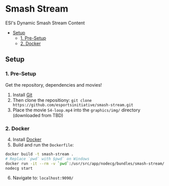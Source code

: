 # Smash Stream

ESI's Dynamic Smash Stream Content

<!-- TOC depthFrom:2 -->

- [Setup](#setup)
    - [1. Pre-Setup](#1-pre-setup)
    - [2. Docker](#2-docker)

<!-- /TOC -->

## Setup
### 1. Pre-Setup

Get the repository, dependencies and movies!

1. Install [Git](https://git-scm.com/)
2. Then clone the repositiony: `git clone https://github.com/esportsinitiative/smash-stream.git`
3. Place the movie `S4-loop.mp4` into the `graphics/img/` directory (downloaded from TBD)

### 2. Docker

4. Install [Docker](https://www.docker.com/)
5. Build and run the `Dockerfile`:

```bash
docker build -t smash-stream .
# Replace `pwd` with $pwd` on Windows
docker run -it --rm -v `pwd`:/usr/src/app/nodecg/bundles/smash-stream/ -p 9090:9090 smash-stream bash
nodecg start
```

6. Navigate to: `localhost:9090/`
